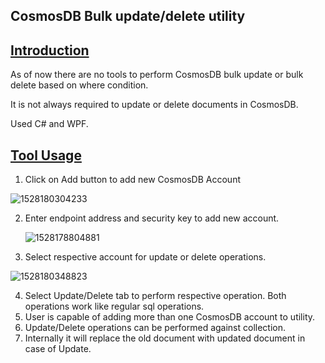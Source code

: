 ## 	CosmosDB Bulk update/delete utility

## <u>Introduction</u>

As of now there are no tools to perform CosmosDB bulk update or bulk delete based on where condition.

It is not always required to update or delete documents in CosmosDB. 

Used C# and WPF. 



## <u>Tool Usage</u>

1. Click on Add button to add new CosmosDB Account 

![1528180304233](C:\Users\SRINIV~1.TAM\AppData\Local\Temp\1528180304233.png)

2. Enter endpoint address and security key to add new account.

   ![1528178804881](C:\Users\SRINIV~1.TAM\AppData\Local\Temp\1528178804881.png)

3. Select respective account for update or delete operations.

![1528180348823](C:\Users\SRINIV~1.TAM\AppData\Local\Temp\1528180348823.png)

4. Select Update/Delete tab to perform respective operation. Both operations work like regular sql operations. 
5. User is capable of adding more than one CosmosDB account to utility. 
6. Update/Delete operations can be performed against collection. 
7. Internally it will replace the old document with updated document in case of Update. 

